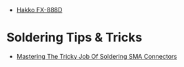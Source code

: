 
* [Hakko FX-888D](https://www.hakko.com/english/products/hakko_fx888d.html)




# Soldering Tips & Tricks
* [Mastering The Tricky Job Of Soldering SMA Connectors](https://hackaday.com/2021/02/22/mastering-the-tricky-job-of-soldering-sma-connectors/)
